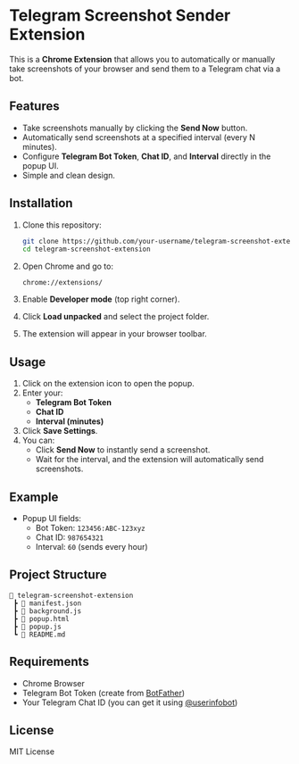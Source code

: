 # Telegram Screenshot Sender Extension

This is a **Chrome Extension** that allows you to automatically or manually take screenshots of your browser and send them to a Telegram chat via a bot.

## Features
- Take screenshots manually by clicking the **Send Now** button.
- Automatically send screenshots at a specified interval (every N minutes).
- Configure **Telegram Bot Token**, **Chat ID**, and **Interval** directly in the popup UI.
- Simple and clean design.

## Installation
1. Clone this repository:
   ```bash
   git clone https://github.com/your-username/telegram-screenshot-extension.git
   cd telegram-screenshot-extension
   ```

2. Open Chrome and go to:
   ```
   chrome://extensions/
   ```

3. Enable **Developer mode** (top right corner).

4. Click **Load unpacked** and select the project folder.

5. The extension will appear in your browser toolbar.

## Usage
1. Click on the extension icon to open the popup.
2. Enter your:
   - **Telegram Bot Token**
   - **Chat ID**
   - **Interval (minutes)**
3. Click **Save Settings**.
4. You can:
   - Click **Send Now** to instantly send a screenshot.
   - Wait for the interval, and the extension will automatically send screenshots.

## Example
- Popup UI fields:
  - Bot Token: `123456:ABC-123xyz`
  - Chat ID: `987654321`
  - Interval: `60` (sends every hour)

## Project Structure
```
📂 telegram-screenshot-extension
 ┣ 📜 manifest.json
 ┣ 📜 background.js
 ┣ 📜 popup.html
 ┣ 📜 popup.js
 ┗ 📜 README.md
```

## Requirements
- Chrome Browser
- Telegram Bot Token (create from [BotFather](https://t.me/BotFather))
- Your Telegram Chat ID (you can get it using [@userinfobot](https://t.me/userinfobot))

## License
MIT License




